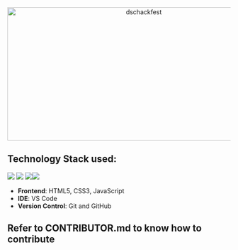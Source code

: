 <div align="center"> <img align="center" alt="dschackfest" src="https://images.prismic.io/www-static/1cd0d641-4e0e-4ba3-8386-3125627394fa_Email+Banners-Dark.png?auto=compress,format" height='300' width='600'></div>

<!-- <div>
    <img align=top src="https://miro.medium.com/max/1400/1*c4YgRXYQayOVWxV37ourrw.png" height="100" width="50%"/>
    <img align=top src="https://res.cloudinary.com/de4by5q8o/image/upload/v1633197681/hackfest2021_ocjn5n.svg" height="100" width="49%"/>
<div>
<br> -->


## Technology Stack used:

<img src="https://img.shields.io/badge/html5%20-%23E34F26.svg?&style=for-the-badge&logo=html5&logoColor=white"/> <img src="https://img.shields.io/badge/css3%20-%231572B6.svg?&style=for-the-badge&logo=css3&logoColor=white"/> <img src="https://img.shields.io/badge/javascript%20-%23323330.svg?&style=for-the-badge&logo=javascript&logoColor=%23F7DF1E"/><img src="https://img.shields.io/badge/github%20-%23121011.svg?&style=for-the-badge&logo=github&logoColor=white"/>

- **Frontend**: HTML5, CSS3, JavaScript
- **IDE**: VS Code
- **Version Control**: Git and GitHub


## Refer to CONTRIBUTOR.md to know how to contribute
